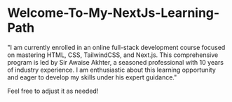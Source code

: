 # Welcome-To-My-NextJs-Learning-Path
"I am currently enrolled in an online full-stack development course focused on mastering HTML, CSS, TailwindCSS, and Next.js. This comprehensive program is led by Sir Awaise Akhter, a seasoned professional with 10 years of industry experience. I am enthusiastic about this learning opportunity and eager to develop my skills under his expert guidance."

Feel free to adjust it as needed!

